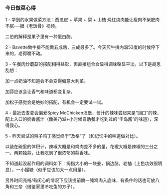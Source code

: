 ### 今日做菜心得

1 -
学到的水果做菜方法：西瓜皮 + 苹果 + 梨 + 山楂 炖红烧肉能让瘦肉不柴肥肉不腻---据《老饭骨》视频。

二伯的解释是果子里有一种蛋白酶。


2 -
Bavette做牛排不能做五成熟，三成最多了。今天煎牛排内温53度的时候停下来的，老得嚼不动。


3 - 
午餐肉炒蘑菇的搭配相得益彰，但直接组合会显得调味略显平淡。以下是胡思乱想：

加一点奶油不知道会不会变得偏意大利菜。

加蒜应该会让香气和味道都变复杂。

加松子感觉会是绝妙的搭配，有机会一定要试一试。


4 -
最近去麦麦会偏爱Spicy McChicken汉堡，酱汁的辣味尝起来是“回口”的辣，配上入口的奶香酱汁（像美乃滋+小时候自助餐才吃到过的“千岛酱”的味道），深得我心。 


5 -
昨天尝试的辣子鸡丁感觉终于“及格”了（和记忆中的味道做对比）。

以装在碗里的体积计，辣椒大概是和鸡肉差不多的量，花椒大概是辣椒的三分之一。两颗独蒜，让我吃到了很浓郁的蒜香味。

不知道起没起作用的调料如下：拇指大小的一块姜，锅边醋，老抽（上色功效很明显），一小撮糖（似乎应该加大一点用量）。

另外时间充裕/有闲心的情况下应该提前腌一腌鸡肉入底味，有条件的话也可放八角和三奈（借鉴家里冷吃兔的方子）。



